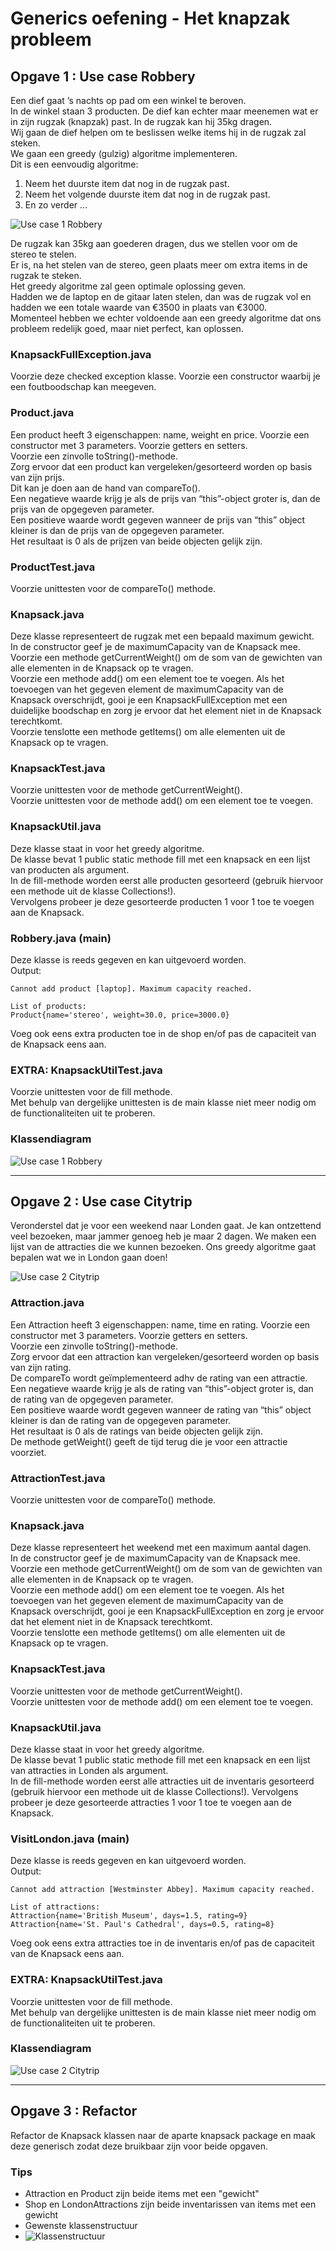 # Generics oefening - Het knapzak probleem

## Opgave 1 : Use case Robbery
Een dief gaat ’s nachts op pad om een winkel te beroven.  
In de winkel staan 3 producten. De dief kan echter maar meenemen wat er in zijn rugzak (knapzak) past. In de rugzak kan hij 35kg dragen.  
Wij gaan de dief helpen om te beslissen welke items hij in de rugzak zal steken.   
We gaan een greedy (gulzig) algoritme implementeren.  
Dit is een eenvoudig algoritme:
1. Neem het duurste item dat nog in de rugzak past.
2. Neem het volgende duurste item dat nog in de rugzak past.
3. En zo verder ...

![Use case 1 Robbery](./assets/images/Knapsack-UseCase1-Robbery-items.png)
   
De rugzak kan 35kg aan goederen dragen, dus we stellen voor om de stereo te stelen.  
Er is, na het stelen van de stereo, geen plaats meer om extra items in de rugzak te steken.  
Het greedy algoritme zal geen optimale oplossing geven.  
Hadden we de laptop en de gitaar laten stelen, dan was de rugzak vol en hadden we een totale waarde van €3500 in plaats van €3000.   
Momenteel hebben we echter voldoende aan een greedy algoritme dat ons probleem redelijk goed, maar niet perfect, kan oplossen.

### KnapsackFullException.java
Voorzie deze checked exception klasse. Voorzie een constructor waarbij je een foutboodschap kan meegeven.

### Product.java
Een product heeft 3 eigenschappen: name, weight en price. 
Voorzie een constructor met 3 parameters.
Voorzie getters en setters.  
Voorzie een zinvolle toString()-methode.  
Zorg ervoor dat een product kan vergeleken/gesorteerd worden op basis van zijn prijs.   
Dit kan je doen aan de hand van compareTo().  
Een negatieve waarde krijg je als de prijs van “this”-object groter is, dan de prijs van de opgegeven parameter.   
Een positieve waarde wordt gegeven wanneer de prijs van “this” object kleiner is dan de prijs van de opgegeven parameter.   
Het resultaat is 0 als de prijzen van beide objecten gelijk zijn.  

### ProductTest.java
Voorzie unittesten voor de compareTo() methode.

### Knapsack.java
Deze klasse representeert de rugzak met een bepaald maximum gewicht.  
In de constructor geef je de maximumCapacity van de Knapsack mee.  
Voorzie een methode getCurrentWeight() om de som van de gewichten van alle elementen in de Knapsack op te vragen.  
Voorzie een methode add() om een element toe te voegen. Als het toevoegen van het gegeven element de maximumCapacity van de Knapsack overschrijdt, gooi je een KnapsackFullException met een duidelijke boodschap en zorg je ervoor dat het element niet in de Knapsack terechtkomt.  
Voorzie tenslotte een methode getItems() om alle elementen uit de Knapsack op te vragen.

### KnapsackTest.java
Voorzie unittesten voor de methode getCurrentWeight().  
Voorzie unittesten voor de methode add() om een element toe te voegen.

### KnapsackUtil.java
Deze klasse staat in voor het greedy algoritme.  
De klasse bevat 1 public static methode fill met een knapsack en een lijst van producten als argument.  
In de fill-methode worden eerst alle producten gesorteerd (gebruik hiervoor een methode uit de klasse Collections!).   
Vervolgens probeer je deze gesorteerde producten 1 voor 1 toe te voegen aan de Knapsack.

### Robbery.java (main)
Deze klasse is reeds gegeven en kan uitgevoerd worden.  
Output:
```
Cannot add product [laptop]. Maximum capacity reached.

List of products:
Product{name='stereo', weight=30.0, price=3000.0}
```
Voeg ook eens extra producten toe in de shop en/of pas de capaciteit van de Knapsack eens aan.

### EXTRA: KnapsackUtilTest.java
Voorzie unittesten voor de fill methode.  
Met behulp van dergelijke unittesten is de main klasse niet meer nodig om de functionaliteiten uit te proberen.

### Klassendiagram
![Use case 1 Robbery](./assets/images/Knapsack-UseCase1-Robbery-diagram.png)

___

## Opgave 2 : Use case Citytrip
Veronderstel dat je voor een weekend naar Londen gaat. Je kan ontzettend veel
bezoeken, maar jammer genoeg heb je maar 2 dagen. We maken een lijst van de
attracties die we kunnen bezoeken. 
Ons greedy algoritme gaat bepalen wat we in London gaan doen!

![Use case 2 Citytrip](./assets/images/Knapsack-UseCase2-Citytrip-items.png)

### Attraction.java
Een Attraction heeft 3 eigenschappen: name, time en rating. 
Voorzie een constructor met 3 parameters.
Voorzie getters en setters.  
Voorzie een zinvolle toString()-methode.  
Zorg ervoor dat een attraction kan vergeleken/gesorteerd worden op basis van zijn rating.  
De compareTo wordt geïmplementeerd adhv de rating van een attractie.  
Een negatieve waarde krijg je als de rating van “this”-object groter is, dan de rating van de opgegeven parameter.  
Een positieve waarde wordt gegeven wanneer de rating van “this” object kleiner is dan de rating van de opgegeven parameter.  
Het resultaat is 0 als de ratings van beide objecten gelijk zijn.  
De methode getWeight() geeft de tijd terug die je voor een attractie voorziet.

### AttractionTest.java
Voorzie unittesten voor de compareTo() methode.

### Knapsack.java
Deze klasse representeert het weekend met een maximum aantal dagen.  
In de constructor geef je de maximumCapacity van de Knapsack mee.  
Voorzie een methode getCurrentWeight() om de som van de gewichten van alle elementen in de Knapsack op te vragen.  
Voorzie een methode add() om een element toe te voegen. Als het toevoegen van het gegeven element de maximumCapacity van de Knapsack overschrijdt, gooi je een KnapsackFullException en zorg je ervoor dat het element niet in de Knapsack terechtkomt.  
Voorzie tenslotte een methode getItems() om alle elementen uit de Knapsack op te vragen.  

### KnapsackTest.java
Voorzie unittesten voor de methode getCurrentWeight().  
Voorzie unittesten voor de methode add() om een element toe te voegen.

### KnapsackUtil.java
Deze klasse staat in voor het greedy algoritme.  
De klasse bevat 1 public static methode fill met een knapsack en een lijst van attracties in Londen als argument.  
In de fill-methode worden eerst alle attracties uit de inventaris gesorteerd (gebruik hiervoor een methode uit de klasse Collections!).
Vervolgens probeer je deze gesorteerde attracties 1 voor 1 toe te voegen aan de Knapsack.

### VisitLondon.java (main)
Deze klasse is reeds gegeven en kan uitgevoerd worden.  
Output:
```
Cannot add attraction [Westminster Abbey]. Maximum capacity reached.

List of attractions:
Attraction{name='British Museum', days=1.5, rating=9}
Attraction{name='St. Paul's Cathedral', days=0.5, rating=8}
```
Voeg ook eens extra attracties toe in de inventaris en/of pas de capaciteit van de Knapsack eens aan.

### EXTRA: KnapsackUtilTest.java
Voorzie unittesten voor de fill methode.  
Met behulp van dergelijke unittesten is de main klasse niet meer nodig om de functionaliteiten uit te proberen.

### Klassendiagram
![Use case 2 Citytrip](./assets/images/Knapsack-UseCase2-Citytrip-diagram.png)

___

## Opgave 3 : Refactor
Refactor de Knapsack klassen naar de aparte knapsack package en maak deze generisch zodat deze bruikbaar zijn voor beide opgaven.

### Tips
- Attraction en Product zijn beide items met een "gewicht"
- Shop en LondonAttractions zijn beide inventarissen van items met een gewicht
- Gewenste klassenstructuur
- ![Klassenstructuur](./assets/images/Knapsack-project-structure.png)

